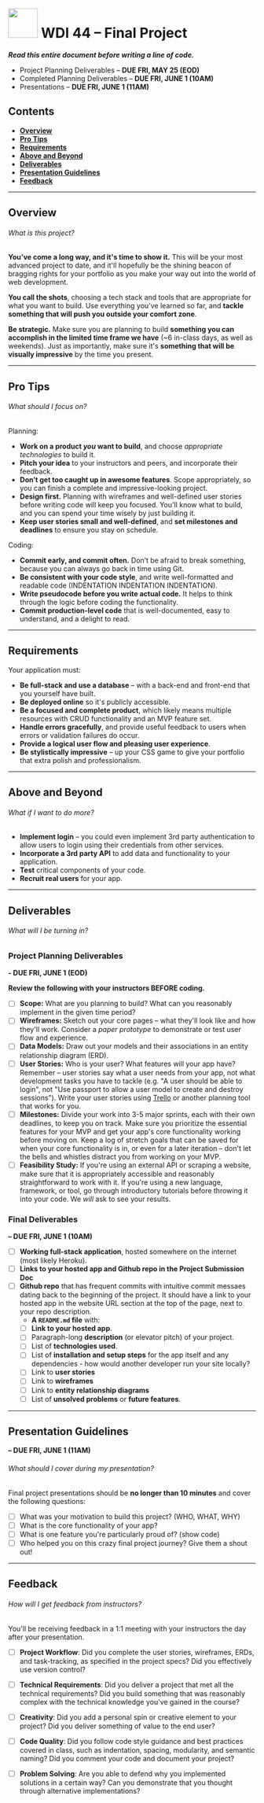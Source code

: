 # <img src="https://cloud.githubusercontent.com/assets/7833470/10899314/63829980-8188-11e5-8cdd-4ded5bcb6e36.png" height="60"> WDI 44 – Final Project
***Read this entire document before writing a line of code.***

* Project Planning Deliverables – **DUE FRI, MAY 25 (EOD)**
* Completed Planning Deliverables – **DUE FRI, JUNE 1 (10AM)**
* Presentations – **DUE FRI, JUNE 1 (11AM)**

## Contents

* **[Overview](#overview)**
* **[Pro Tips](#pro-tips)**
* **[Requirements](#requirements)**
* **[Above and Beyond](#above-and-beyond)**
* **[Deliverables](#deliverables)**
* **[Presentation Guidelines](#presentation-guidelines)**
* **[Feedback](#feedback)**

---

## Overview

###### What is this project?

**You’ve come a long way, and it's time to show it.** This will be your most advanced project to date, and it'll hopefully be the shining beacon of bragging rights for your portfolio as you make your way out into the world of web development.

**You call the shots**, choosing a tech stack and tools that are appropriate for what you want to build. Use everything you've learned so far, and **tackle something that will push you outside your comfort zone**.

**Be strategic.** Make sure you are planning to build **something you can accomplish in the limited time frame we have** (~6 in-class days, as well as weekends). Just as importantly, make sure it's **something that will be visually impressive** by the time you present.

---

## Pro Tips

###### What should I focus on?

Planning:
* **Work on a product *you* want to build**, and choose _appropriate technologies_ to build it.
* **Pitch your idea** to your instructors and peers, and incorporate their feedback. 
* **Don’t get too caught up in awesome features**. Scope appropriately, so you can finish a complete and impressive-looking project.
* **Design first.** Planning with wireframes and well-defined user stories before writing code will keep you focused. You'll know what to build, and you can spend your time wisely by just building it.
* **Keep user stories small and well-defined**, and **set milestones and deadlines** to ensure you stay on schedule.

Coding: 
* **Commit early, and commit often.** Don’t be afraid to break something, because you can always go back in time using Git.
* **Be consistent with your code style**, and write well-formatted and readable code (INDENTATION INDENTATION INDENTATION).
* **Write pseudocode before you write actual code.** It helps to think through the logic before coding the functionality.
* **Commit production-level code** that is well-documented, easy to understand, and a delight to read.

---

## Requirements

Your application must: 

* **Be full-stack and use a database** – with a back-end and front-end that you yourself have built.
* **Be deployed online** so it's publicly accessible.
* **Be a focused and complete product**, which likely means multiple resources with CRUD functionality and an MVP feature set.
* **Handle errors gracefully**, and provide useful feedback to users when errors or validation failures do occur.
* **Provide a logical user flow and pleasing user experience**.
* **Be stylistically impressive** – up your CSS game to give your portfolio that extra polish and professionalism.

---

## Above and Beyond

###### What if I want to do more?

* **Implement login** – you could even implement 3rd party authentication to allow users to login using their credentials from other services.
* **Incorporate a 3rd party API** to add data and functionality to your application.
* **Test** critical components of your code.
* **Recruit real users** for your app.

---

## Deliverables

###### What will I be turning in?

### Project Planning Deliverables
**- DUE FRI, JUNE 1 (EOD)**

**Review the following with your instructors BEFORE coding.**

- [ ] **Scope:** What are you planning to build? What can you reasonably implement in the given time period?
- [ ] **Wireframes:** Sketch out your core pages – what they'll look like and how they'll work. Consider a *paper prototype* to demonstrate or test user flow and experience.
- [ ] **Data Models:** Draw out your models and their associations in an entity relationship diagram (ERD).
- [ ] **User Stories:** Who is your user? What features will your app have? Remember – user stories say what a user needs from your app, not what development tasks you have to tackle (e.g. "A user should be able to login", not "Use passport to allow a user model to create and destroy sessions"). Write your user stories using <a href="https://trello.com" target="_blank">Trello</a> or another planning tool that works for you.
- [ ] **Milestones:** Divide your work into 3-5 major sprints, each with their own deadlines, to keep you on track. Make sure you prioritize the essential features for your MVP and get your app's core functionality working before moving on. Keep a log of stretch goals that can be saved for when your core functionality is in, or even for a later iteration – don't let the bells and whistles distract you from working on your MVP.
- [ ] **Feasibility Study:** If you're using an external API or scraping a website, make sure that it is appropriately accessible and reasonably straightforward to work with it. If you're using a new language, framework, or tool, go through introductory tutorials before throwing it into your code. We *will* ask to see your results.

### Final Deliverables
**– DUE FRI, JUNE 1 (10AM)**

- [ ] **Working full-stack application**, hosted somewhere on the internet (most likely Heroku).
- [ ] **Links to your hosted app and Github repo in the Project Submission Doc**
- [ ] **Github repo** that has frequent commits with intuitive commit messaes dating back to the beginning of the project. It should have a link to your hosted app in the website URL section at the top of the page, next to your repo description.
  * **A `README.md` file** with:
  - [ ] **Link to your hosted app**.
  - [ ] Paragraph-long **description** (or elevator pitch) of your project.
  - [ ] List of **technologies used**.
  - [ ] List of **installation and setup steps** for the app itself and any dependencies - how would another developer run your site locally?
  - [ ] Link to **user stories** 
  - [ ] Link to **wireframes** 
  - [ ] Link to **entity relationship diagrams** 
  - [ ] List of **unsolved problems** or **future features**.
---

## Presentation Guidelines
**– DUE FRI, JUNE 1 (11AM)**

###### What should I cover during my presentation?

Final project presentations should be **no longer than 10 minutes** and cover the following questions:

- [ ] What was your motivation to build this project? (WHO, WHAT, WHY)
- [ ] What is the core functionality of your app?
- [ ] What is one feature you're particularly proud of? (show code)
- [ ] Who helped you on this crazy final project journey? Give them a shout out!

---

## Feedback

###### How will I get feedback from instructors?

You'll be receiving feedback in a 1:1 meeting with your instructors the day after your presentation. 

- [ ] **Project Workflow**: Did you complete the user stories, wireframes, ERDs, and task-tracking, as specified in the project specs? Did you effectively use version control?

- [ ] **Technical Requirements**: Did you deliver a project that met all the technical requirements? Did you build something that was reasonably complex with the technical knowledge you've gained in the course?

- [ ] **Creativity**: Did you add a personal spin or creative element to your project? Did you deliver something of value to the end user?

- [ ] **Code Quality**: Did you follow code style guidance and best practices covered in class, such as indentation, spacing, modularity, and semantic naming? Did you comment your code and document your project?

- [ ] **Problem Solving**: Are you able to defend why you implemented solutions in a certain way? Can you demonstrate that you thought through alternative implementations?

